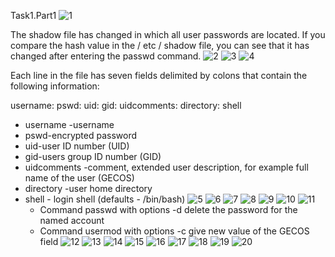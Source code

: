 
Task1.Part1
![1](https://user-images.githubusercontent.com/75836953/104859691-baf6bf00-592f-11eb-89e7-22a5055c466d.png)

   The shadow file has changed in which all user passwords are located.
   If you compare the hash value in the / etc / shadow file, you can see that it has changed after entering the passwd command. 
![2](https://user-images.githubusercontent.com/75836953/104859693-bc27ec00-592f-11eb-9ddb-c293c5340325.png)
![3](https://user-images.githubusercontent.com/75836953/104859694-bc27ec00-592f-11eb-8d98-6e6b81aa9d37.png)
![4](https://user-images.githubusercontent.com/75836953/104859695-bcc08280-592f-11eb-89d2-05d57b064492.png)

Each line in the file has seven fields delimited by colons that contain the following information:

   username: pswd: uid: gid: uidcomments: directory: shell

 - username -username 
 - pswd-encrypted password
 - uid-user ID number (UID) 
 - gid-users group ID number (GID)
 - uidcomments -comment, extended user description, for example full name of the user (GECOS)
 - directory -user home directory 
 - shell - login shell (defaults - /bin/bash)
![5](https://user-images.githubusercontent.com/75836953/104859696-bcc08280-592f-11eb-8771-9fe16437e653.png)
![6](https://user-images.githubusercontent.com/75836953/104859698-bd591900-592f-11eb-99af-77fa7822587b.png)
![7](https://user-images.githubusercontent.com/75836953/104859699-bd591900-592f-11eb-86f1-910d9323add5.png)
![8](https://user-images.githubusercontent.com/75836953/104859701-bdf1af80-592f-11eb-9989-b5811e235489.png)
![9](https://user-images.githubusercontent.com/75836953/104859703-bdf1af80-592f-11eb-8c3f-4238bc653b4a.png)
![10](https://user-images.githubusercontent.com/75836953/104859705-bf22dc80-592f-11eb-8e26-57c78824e444.png)
![11](https://user-images.githubusercontent.com/75836953/104859706-bf22dc80-592f-11eb-9dc5-cc051b959579.png)
   - Command  passwd  with options  -d  delete the password for the named account
   - Command  usermod  with options -c  give new value of the GECOS field
![12](https://user-images.githubusercontent.com/75836953/104859708-bfbb7300-592f-11eb-8917-24ecf9ab8f9d.png)
![13](https://user-images.githubusercontent.com/75836953/104859709-c0540980-592f-11eb-80aa-7e04cac150e0.png)
![14](https://user-images.githubusercontent.com/75836953/104859710-c0540980-592f-11eb-828c-266a2bf8ef27.png)
![15](https://user-images.githubusercontent.com/75836953/104859711-c0eca000-592f-11eb-927d-62563a182932.png)
![16](https://user-images.githubusercontent.com/75836953/104859712-c0eca000-592f-11eb-8009-6e537bac40c9.png)
![17](https://user-images.githubusercontent.com/75836953/104859713-c1853680-592f-11eb-84a5-c4409c21dba7.png)
![18](https://user-images.githubusercontent.com/75836953/104859714-c1853680-592f-11eb-8877-73592c2a6381.png)
![19](https://user-images.githubusercontent.com/75836953/104859715-c21dcd00-592f-11eb-974a-ed8d98dae7af.png)
![20](https://user-images.githubusercontent.com/75836953/104859716-c21dcd00-592f-11eb-8b4d-cccb4e19156e.png)

